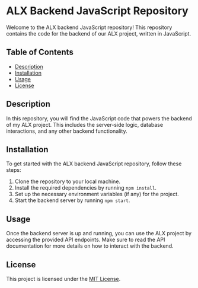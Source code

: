 # ALX Backend JavaScript Repository

Welcome to the ALX backend JavaScript repository! This repository contains the code for the backend of our ALX project, written in JavaScript.

## Table of Contents

- [Description](#description)
- [Installation](#installation)
- [Usage](#usage)
- [License](#license)

## Description

In this repository, you will find the JavaScript code that powers the backend of my ALX project. This includes the server-side logic, database interactions, and any other backend functionality.

## Installation

To get started with the ALX backend JavaScript repository, follow these steps:

1. Clone the repository to your local machine.
2. Install the required dependencies by running `npm install`.
3. Set up the necessary environment variables (if any) for the project.
4. Start the backend server by running `npm start`.

## Usage

Once the backend server is up and running, you can use the ALX project by accessing the provided API endpoints. Make sure to read the API documentation for more details on how to interact with the backend.

## License

This project is licensed under the [MIT License](LICENSE).
